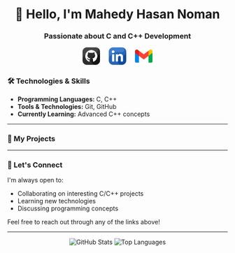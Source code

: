 <h1 align="center">👋 Hello, I'm Mahedy Hasan Noman</h1>
<h3 align="center">Passionate about C and C++ Development</h3>

<div align="center" style="display: flex; justify-content: center; gap: 20px;">
    <a href="https://github.com/mehedynoman11" target="_blank">
      <img src="/img/github.png" alt="GitHub" style="width: 40px; height: 40px;">
    </a>
    <a href="https://www.linkedin.com/in/mehedynoman11" target="_blank">
      <img src="/img/linkedin.png" alt="LinkedIn" style="width: 40px; height: 40px;">
    </a>
    <a href="mailto:mehedynoman11@gmail.com" target="_blank">
      <img src="/img/gmail.png" alt="Email" style="width: 40px; height: 40px;">
    </a>
  </div>


### 🛠️ Technologies & Skills
- **Programming Languages:** C, C++
- **Tools & Technologies:** Git, GitHub
- **Currently Learning:** Advanced C++ concepts

---

### 🌱 My Projects

---

### 🤝 Let's Connect
I'm always open to:
- Collaborating on interesting C/C++ projects
- Learning new technologies
- Discussing programming concepts

Feel free to reach out through any of the links above!

---

<p align="center">
  <img src="https://github-readme-stats.vercel.app/api?username=mehedynoman11&show_icons=true&theme=radical" alt="GitHub Stats" width="48%"/>
  <img src="https://github-readme-stats.vercel.app/api/top-langs/?username=mehedynoman11&layout=compact&theme=radical" alt="Top Languages" width="45%"/>
</p>

<!---
mehedynoman11/mehedynoman11 is a ✨ special ✨ repository because its README.md (this file) appears on your GitHub profile.
You can click the Preview link to take a look at your changes.
--->
